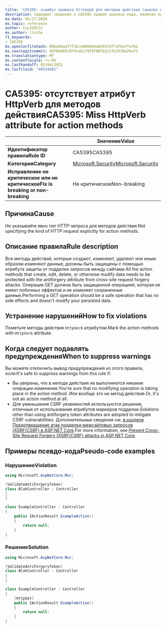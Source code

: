 ```yaml
---
title: 'CA5395: атрибут промаха Хттпверб для методов действия (анализ кода)'
description: Содержит сведения о CA5395 правил анализа кода, включая причины, способы устранения нарушений и время их подавления.
ms.date: 05/27/2020
ms.topic: reference
author: LLLXXXCCC
ms.author: linche
f1_keywords:
- CA5395
ms.openlocfilehash: 096a04aaf7f1bce0609d4a8595fdf7af6a7fef0d
ms.sourcegitcommit: 4df8e005c074ceb1f978f007b222fe253be2baf3
ms.translationtype: MT
ms.contentlocale: ru-RU
ms.lasthandoff: 02/04/2021
ms.locfileid: "99543401"
---
```

# <a name="ca5395-miss-httpverb-attribute-for-action-methods"></a><span data-ttu-id="19a38-103">CA5395: отсутствует атрибут HttpVerb для методов действия</span><span class="sxs-lookup"><span data-stu-id="19a38-103">CA5395: Miss HttpVerb attribute for action methods</span></span>

| | <span data-ttu-id="19a38-104">Значение</span><span class="sxs-lookup"><span data-stu-id="19a38-104">Value</span></span> |
|-|-|
| <span data-ttu-id="19a38-105">**Идентификатор правила**</span><span class="sxs-lookup"><span data-stu-id="19a38-105">**Rule ID**</span></span> |<span data-ttu-id="19a38-106">CA5395</span><span class="sxs-lookup"><span data-stu-id="19a38-106">CA5395</span></span>|
| <span data-ttu-id="19a38-107">**Категория**</span><span class="sxs-lookup"><span data-stu-id="19a38-107">**Category**</span></span> |[<span data-ttu-id="19a38-108">Microsoft.Security</span><span class="sxs-lookup"><span data-stu-id="19a38-108">Microsoft.Security</span></span>](security-warnings.md)|
| <span data-ttu-id="19a38-109">**Исправление не критическое или не критическое**</span><span class="sxs-lookup"><span data-stu-id="19a38-109">**Fix is breaking or non-breaking**</span></span> |<span data-ttu-id="19a38-110">Не критическое</span><span class="sxs-lookup"><span data-stu-id="19a38-110">Non-breaking</span></span>|

## <a name="cause"></a><span data-ttu-id="19a38-111">Причина</span><span class="sxs-lookup"><span data-stu-id="19a38-111">Cause</span></span>

<span data-ttu-id="19a38-112">Не указывайте явно тип HTTP-запроса для методов действия.</span><span class="sxs-lookup"><span data-stu-id="19a38-112">Not specifying the kind of HTTP request explicitly for action methods.</span></span>

## <a name="rule-description"></a><span data-ttu-id="19a38-113">Описание правила</span><span class="sxs-lookup"><span data-stu-id="19a38-113">Rule description</span></span>

<span data-ttu-id="19a38-114">Все методы действий, которые создают, изменяют, удаляют или иным образом изменяют данные, должны быть защищены с помощью атрибута защиты от подделки запросов между сайтами.</span><span class="sxs-lookup"><span data-stu-id="19a38-114">All the action methods that create, edit, delete, or otherwise modify data needs to be protected with the antiforgery attribute from cross-site request forgery attacks.</span></span> <span data-ttu-id="19a38-115">Операция GET должна быть защищенной операцией, которая не имеет побочных эффектов и не изменяет сохраненные данные.</span><span class="sxs-lookup"><span data-stu-id="19a38-115">Performing a GET operation should be a safe operation that has no side effects and doesn't modify your persisted data.</span></span>

## <a name="how-to-fix-violations"></a><span data-ttu-id="19a38-116">Устранение нарушений</span><span class="sxs-lookup"><span data-stu-id="19a38-116">How to fix violations</span></span>

<span data-ttu-id="19a38-117">Пометьте методы действия `HttpVerb` атрибутом.</span><span class="sxs-lookup"><span data-stu-id="19a38-117">Mark the action methods with `HttpVerb` attribute.</span></span>

## <a name="when-to-suppress-warnings"></a><span data-ttu-id="19a38-118">Когда следует подавлять предупреждения</span><span class="sxs-lookup"><span data-stu-id="19a38-118">When to suppress warnings</span></span>

<span data-ttu-id="19a38-119">Вы можете отключить вывод предупреждений из этого правила, если:</span><span class="sxs-lookup"><span data-stu-id="19a38-119">It's safe to suppress warnings from this rule if:</span></span>

- <span data-ttu-id="19a38-120">Вы уверены, что в методе действия не выполняются никакие операции изменения.</span><span class="sxs-lookup"><span data-stu-id="19a38-120">You're sure that no modifying operation is taking place in the action method.</span></span> <span data-ttu-id="19a38-121">Или вообще это не метод действия.</span><span class="sxs-lookup"><span data-stu-id="19a38-121">Or, it's not an action method at all.</span></span>
- <span data-ttu-id="19a38-122">Для уменьшения CSRF уязвимостей используются решения, отличные от использования атрибутов маркеров подделки.</span><span class="sxs-lookup"><span data-stu-id="19a38-122">Solutions other than using antiforgery token attributes are adopted to mitigate CSRF vulnerabilities.</span></span> <span data-ttu-id="19a38-123">Дополнительные сведения см. [в разделе Предотвращение атак подделки межсайтовых запросов (XSRF/CSRF) в ASP.NET Core](/aspnet/core/security/anti-request-forgery).</span><span class="sxs-lookup"><span data-stu-id="19a38-123">For more information, see [Prevent Cross-Site Request Forgery (XSRF/CSRF) attacks in ASP.NET Core](/aspnet/core/security/anti-request-forgery).</span></span>

## <a name="pseudo-code-examples"></a><span data-ttu-id="19a38-124">Примеры псевдо-кода</span><span class="sxs-lookup"><span data-stu-id="19a38-124">Pseudo-code examples</span></span>

### <a name="violation"></a><span data-ttu-id="19a38-125">Нарушение</span><span class="sxs-lookup"><span data-stu-id="19a38-125">Violation</span></span>

```csharp
using Microsoft.AspNetCore.Mvc;

[ValidateAntiForgeryToken]
class BlahController : Controller
{
}

class ExampleController : Controller
{
    public IActionResult ExampleAction()
    {
        return null;
    }
}
```

### <a name="solution"></a><span data-ttu-id="19a38-126">Решение</span><span class="sxs-lookup"><span data-stu-id="19a38-126">Solution</span></span>

```csharp
using Microsoft.AspNetCore.Mvc;

[ValidateAntiForgeryToken]
class BlahController : Controller
{
}

class ExampleController : Controller
{
    [HttpGet]
    public IActionResult ExampleAction()
    {
        return null;
    }
}
```
